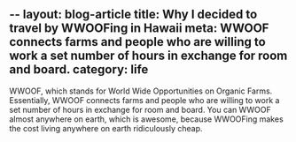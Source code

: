--
layout: blog-article
title: Why I decided to travel by WWOOFing in Hawaii
meta: WWOOF connects farms and people who are willing to work a set number of hours in exchange for room and board.
category: life
---

WWOOF, which stands for World Wide Opportunities on Organic Farms. Essentially, WWOOF connects farms and people who are willing to work a set number of hours in exchange for room and board. You can WWOOF almost anywhere on earth, which is awesome, because WWOOFing makes the cost living anywhere on earth ridiculously cheap.
